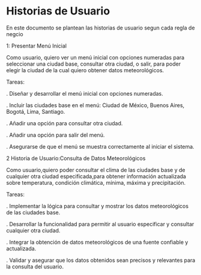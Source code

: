 # Historias de Usuario

En este documento se plantean las historias de usuario segun cada regla de negcio

1: Presentar Menú Inicial

Como usuario, quiero ver un menú inicial con opciones numeradas para seleccionar una ciudad base, consultar otra ciudad, o salir, para poder elegir la ciudad de la cual quiero obtener datos meteorológicos.

Tareas:

. Diseñar y desarrollar el menú inicial con opciones numeradas.

. Incluir las ciudades base en el menú: Ciudad de México, Buenos Aires, Bogotá, 
  Lima, Santiago.

. Añadir una opción para consultar otra ciudad.

. Añadir una opción para salir del menú.

. Asegurarse de que el menú se muestra correctamente al iniciar el sistema.

2 Historia de Usuario:Consulta de Datos Meteorológicos

Como usuario,quiero poder consultar el clima de las ciudades base y de cualquier otra ciudad especificada,para obtener información actualizada sobre temperatura, condición climática, mínima, máxima y precipitación.

Tareas:

. Implementar la lógica para consultar y mostrar los datos meteorológicos de las 
  ciudades base.

. Desarrollar la funcionalidad para permitir al usuario especificar y consultar 
  cualquier otra ciudad.

. Integrar la obtención de datos meteorológicos de una fuente confiable y 
  actualizada.

. Validar y asegurar que los datos obtenidos sean precisos y relevantes para la 
  consulta del usuario.






